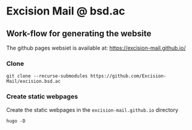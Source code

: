 # Excision Mail @ bsd.ac

## Work-flow for generating the website

The github pages websiet is available at: https://excision-mail.github.io/

### Clone

```
git clone --recurse-submodules https://github.com/Excision-Mail/excision.bsd.ac
```

### Create static webpages

Create the static webpages in the `excision-mail.github.io` directory
```
hugo -D
```
